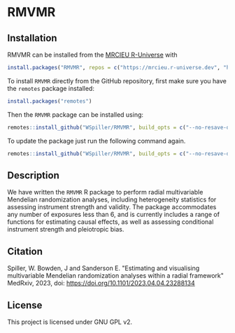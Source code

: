 # RMVMR

## Installation


RMVMR can be installed from the [MRCIEU R-Universe](https://mrcieu.r-universe.dev/) with

```r
install.packages("RMVMR", repos = c("https://mrcieu.r-universe.dev", "https://cloud.r-project.org"))
```

To install `RMVMR` directly from the GitHub repository, first make sure you have the `remotes` package installed:

```r
install.packages("remotes")
```

Then the `RMVMR` package can be installed using:
```r
remotes::install_github("WSpiller/RMVMR", build_opts = c("--no-resave-data", "--no-manual"), build_vignettes = TRUE)
```

To update the package just run the following command again.
```r
remotes::install_github("WSpiller/RMVMR", build_opts = c("--no-resave-data", "--no-manual"), build_vignettes = TRUE)
``` 

## Description

We have written the `RMVMR` R package to perform radial multivariable Mendelian randomization analyses, including heterogeneity
statistics for assessing instrument strength and validity. The package accommodates any number of exposures less than 6,
and is currently includes a range of functions for estimating causal effects, as well as assessing conditional instrument strength and pleiotropic bias.

## Citation

Spiller, W. Bowden, J and Sanderson E. "Estimating and visualising multivariable Mendelian randomization analyses within a radial framework" MedRxiv, 2023, doi: https://doi.org/10.1101/2023.04.04.23288134

## License

This project is licensed under GNU GPL v2.
